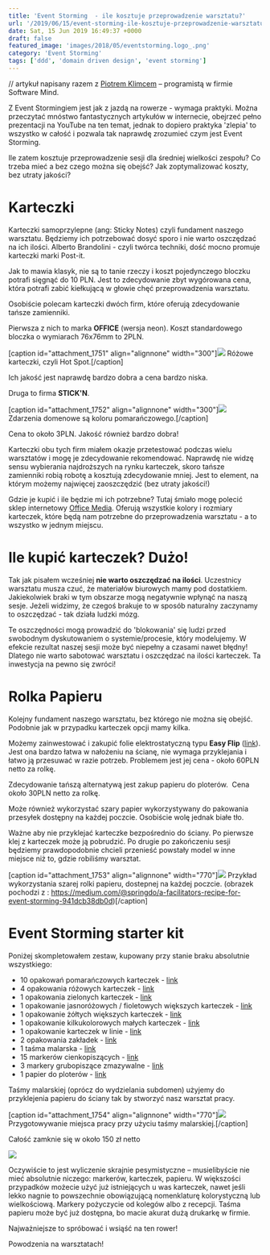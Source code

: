 ```yaml
---
title: 'Event Storming  - ile kosztuje przeprowadzenie warsztatu?'
url: '/2019/06/15/event-storming-ile-kosztuje-przeprowadzenie-warsztatu/'
date: Sat, 15 Jun 2019 16:49:37 +0000
draft: false
featured_image: 'images/2018/05/eventstorming.logo_.png'
category: 'Event Storming'
tags: ['ddd', 'domain driven design', 'event storming']
---
```


// artykuł napisany razem z [Piotrem Klimcem](https://www.linkedin.com/in/piotr-klimiec-621873b5/) – programistą w firmie Software Mind.

Z Event Stormingiem jest jak z jazdą na rowerze - wymaga praktyki. Można przeczytać mnóstwo fantastycznych artykułów w internecie, obejrzeć pełno prezentacji na YouTube na ten temat, jednak to dopiero praktyka 'zlepia' to wszystko w całość i pozwala tak naprawdę zrozumieć czym jest Event Storming.

Ile zatem kosztuje przeprowadzenie sesji dla średniej wielkości zespołu? Co trzeba mieć a bez czego można się obejść? Jak zoptymalizować koszty, bez utraty jakości?

# Karteczki

Karteczki samoprzylepne (ang: Sticky Notes) czyli fundament naszego warsztatu. Będziemy ich potrzebować dosyć sporo i nie warto oszczędzać na ich ilości. Alberto Brandolini - czyli twórca techniki, dość mocno promuje karteczki marki Post-it.

Jak to mawia klasyk, nie są to tanie rzeczy i koszt pojedynczego bloczku potrafi sięgnąć do 10 PLN. Jest to zdecydowanie zbyt wygórowana cena, która potrafi zabić kiełkującą w głowie chęć przeprowadzenia warsztatu.

Osobiście polecam karteczki dwóch firm, które oferują zdecydowanie tańsze zamienniki.

Pierwsza z nich to marka **OFFICE** (wersja neon). Koszt standardowego bloczka o wymiarach 76x76mm to 2PLN.

[caption id="attachment_1751" align="alignnone" width="300"][![](/images/2019/06/event-storming-ile-kosztuje-warsztat-1.png)](/images/2019/06/event-storming-ile-kosztuje-warsztat-1.png) Różowe karteczki, czyli Hot Spot.[/caption]

Ich jakość jest naprawdę bardzo dobra a cena bardzo niska.

Druga to firma **STICK'N**.

[caption id="attachment_1752" align="alignnone" width="300"][![](/images/2019/06/event-storming-ile-kosztuje-warsztat-2.png)](/images/2019/06/event-storming-ile-kosztuje-warsztat-2.png) Zdarzenia domenowe są koloru pomarańczowego.[/caption]

Cena to około 3PLN. Jakość również bardzo dobra!

Karteczki obu tych firm miałem okazje przetestować podczas wielu warsztatów i mogę je zdecydowanie rekomendować. Naprawdę nie widzę sensu wybierania najdroższych na rynku karteczek, skoro tańsze zamienniki robią robotę a kosztują zdecydowanie mniej. Jest to element, na którym możemy najwięcej zaoszczędzić (bez utraty jakości!)

Gdzie je kupić i ile będzie mi ich potrzebne? Tutaj śmiało mogę polecić sklep internetowy [Office Media](https://b2b.officemedia.com.pl/). Oferują wszystkie kolory i rozmiary karteczek, które będą nam potrzebne do przeprowadzenia warsztatu - a to wszystko w jednym miejscu.

# Ile kupić karteczek? Dużo!

Tak jak pisałem wcześniej **nie warto oszczędzać na ilości**. Uczestnicy warsztatu musza czuć, że materiałów biurowych mamy pod dostatkiem. Jakiekolwiek braki w tym obszarze mogą negatywnie wpłynąć na naszą sesje. Jeżeli widzimy, że czegoś brakuje to w sposób naturalny zaczynamy to oszczędzać - tak działa ludzki mózg.

Te oszczędności mogą prowadzić do 'blokowania' się ludzi przed swobodnym dyskutowaniem o systemie/procesie, który modelujemy. W efekcie rezultat naszej sesji może być niepełny a czasami nawet błędny! Dlatego nie warto sabotować warsztatu i oszczędzać na ilości karteczek. Ta inwestycja na pewno się zwróci!

# Rolka Papieru

Kolejny fundament naszego warsztatu, bez którego nie można się obejść. Podobnie jak w przypadku karteczek opcji mamy kilka.

Możemy zainwestować i zakupić folie elektrostatyczną typu **Easy Flip** ([link](https://www.ceneo.pl/6762149)). Jest ona bardzo łatwa w nałożeniu na ścianę, nie wymaga przyklejania i łatwo ją przesuwać w razie potrzeb. Problemem jest jej cena - około 60PLN netto za rolkę.

Zdecydowanie tańszą alternatywą jest zakup papieru do ploterów.  Cena około 30PLN netto za rolkę.

Może również wykorzystać szary papier wykorzystywany do pakowania przesyłek dostępny na każdej poczcie. Osobiście wolę jednak białe tło.

Ważne aby nie przyklejać karteczke bezpośrednio do ściany. Po pierwsze klej z karteczek może ją pobrudzić. Po drugie po zakończeniu sesji będziemy prawdopodobnie chcieli przenieść powstały model w inne miejsce niż to, gdzie robiliśmy warsztat.

[caption id="attachment_1753" align="alignnone" width="770"][![](/images/2019/06/event-storming-ile-kosztuje-warsztat-3.jpg)](/images/2019/06/event-storming-ile-kosztuje-warsztat-3.jpg) Przykład wykorzystania szarej rolki papieru, dostepnej na każdej poczcie. (obrazek pochodzi z : https://medium.com/@springdo/a-facilitators-recipe-for-event-storming-941dcb38db0d)[/caption]

# Event Storming starter kit

Poniżej skompletowałem zestaw, kupowany przy stanie braku absolutnie wszystkiego:

 *   10 opakowań pomarańczowych karteczek - [link](https://b2b.officemedia.com.pl/zeszyty-i-bloki/bloczki-kostki-wklady-papierowe/bloczki/karteczki-office-products-7676mm-pomaranczowe-100-x00217-9689.html)
 *   4 opakowania różowych karteczek - [link](https://b2b.officemedia.com.pl/zeszyty-i-bloki/bloczki-kostki-wklady-papierowe/bloczki/notes-samoprzylepny-stick-360-stopni-76-x-76-mm-100-kartek-rozowy-g1457-11534.html)
 *   1 opakowania zielonych karteczek - [link](https://b2b.officemedia.com.pl/zeszyty-i-bloki/bloczki-kostki-wklady-papierowe/bloczki/karteczki-stick-7676mm-zielone-neon-100-g1574-17601.html)
 *   1 opakowanie jasnoróżowych / fioletowych większych karteczek - [link](https://b2b.officemedia.com.pl/zeszyty-i-bloki/bloczki-kostki-wklady-papierowe/bloczki/karteczki-stick-76127mm-rozowe-neon-100-g1580-17593.html)
 *   1 opakowanie żółtych większych karteczek - [link](https://b2b.officemedia.com.pl/zeszyty-i-bloki/bloczki-kostki-wklady-papierowe/bloczki/karteczki-office-products-76127mm-zolte-100-x10375-17580.html)
 *   1 opakowanie kilkukolorowych małych karteczek - [link](https://b2b.officemedia.com.pl/zeszyty-i-bloki/bloczki-kostki-wklady-papierowe/bloczki/karteczki-stick039n-3851mm-4-kolory-neon-12100-x08341-9736.html)
 *   1 opakowanie karteczek w linie - [link](https://b2b.officemedia.com.pl/zeszyty-i-bloki/bloczki-kostki-wklady-papierowe/bloczki/bloczek-samoprzylepny-donau-w-linie-101-x-150-mm-zolty-100-g0168-7517.html)
 *   2 opakowania zakładek - [link](https://b2b.officemedia.com.pl/zeszyty-i-bloki/zakladki-indeksujace/zakladki-indeksujace-459/zakladki-indeksujace-stick-foliowe-45-x-12-mm-mix-kolorow-neonowych-5-x-25-zakladek-g1298-15265.html)
 *   1 taśma malarska - [link](https://b2b.officemedia.com.pl/akcesoria-biurowe/talmy-klejace-i-kleje/talmy-lakierniczne/tasma-maskujaca-30mm50m-x05759-16425.html)
 *   15 markerów cienkopiszących - [link](https://b2b.officemedia.com.pl/artykuly-do-pisania-i-korygowania/markery/foliopisy/foliopis-edding-142m-czarny-h2533-8994.html)
 *   3 markery grubopiszące zmazywalne - [link](https://b2b.officemedia.com.pl/artykuly-do-pisania-i-korygowania/markery/markery-do-tablic-i-flipchartalw/marker-do-tablic-donau-czarny-h0910-10850.html)
 *   1 papier do ploterów - [link](https://b2b.officemedia.com.pl/papier/papiery-specjalistyczne-kalki/papiery-do-kopiarek-wielkoformatowych/papier-do-ploterow-emerson-610-mm-x-50-m-90-g-e2488-11936.html) 

Taśmy malarskiej (oprócz do wydzielania subdomen) użyjemy do przyklejenia papieru do ściany tak by stworzyć nasz warsztat pracy.

[caption id="attachment_1754" align="alignnone" width="770"][![](/images/2019/06/event-storming-ile-kosztuje-warsztat-4.jpg)](/images/2019/06/event-storming-ile-kosztuje-warsztat-4.jpg) Przygotowywanie miejsca pracy przy użyciu taśmy malarskiej.[/caption]

Całość zamknie się w około 150 zł netto

[![](/images/2019/06/event-storming-ile-kosztuje-warsztat-5.jpg)](/images/2019/06/event-storming-ile-kosztuje-warsztat-5.jpg)

Oczywiście to jest wyliczenie skrajnie pesymistyczne – musielibyście nie mieć absolutnie niczego: markerów, karteczek, papieru. W większości przypadków możecie użyć już istniejących u was karteczek, nawet jeśli lekko nagnie to powszechnie obowiązującą nomenklaturę kolorystyczną lub wielkościową. Markery pożyczycie od kolegów albo z recepcji. Taśma papieru może być już dostępna, bo macie akurat dużą drukarkę w firmie.

Najważniejsze to spróbować i wsiąść na ten rower!

Powodzenia na warsztatach!